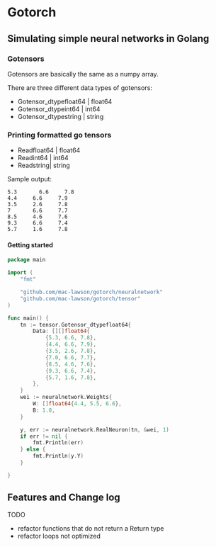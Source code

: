 # Gotorch
## Simulating simple neural networks in Golang

### Gotensors
Gotensors are basically the same as a numpy array. 

There are three different data types of gotensors:

- Gotensor_dtypefloat64 | float64
- Gotensor_dtypeint64 | int64
- Gotensor_dtypestring | string

### Printing formatted go tensors

- Readfloat64 | float64
- Readint64 | int64
- Readstring| string

Sample output:

```
5.3       6.6     7.8
4.4     6.6     7.9
3.5     2.6     7.8
7       6.6     7.7
8.5     4.6     7.6
9.3     6.6     7.4
5.7     1.6     7.8
```
#### Getting started
```go
package main

import (
	"fmt"

	"github.com/mac-lawson/gotorch/neuralnetwork"
	"github.com/mac-lawson/gotorch/tensor"
)

func main() {
	tn := tensor.Gotensor_dtypefloat64{
		Data: [][]float64{
			{5.3, 6.6, 7.8},
			{4.4, 6.6, 7.9},
			{3.5, 2.6, 7.8},
			{7.0, 6.6, 7.7},
			{8.5, 4.6, 7.6},
			{9.3, 6.6, 7.4},
			{5.7, 1.6, 7.8},
		},
	}
	wei := neuralnetwork.Weights{
		W: []float64{4.4, 5.5, 6.6},
		B: 1.0,
	}

	y, err := neuralnetwork.RealNeuron(tn, &wei, 1)
	if err != nil {
		fmt.Println(err)
	} else {
		fmt.Println(y.Y)
	}

}

```

## Features and Change log

TODO
- refactor functions that do not return a Return type
- refactor loops not optimized
